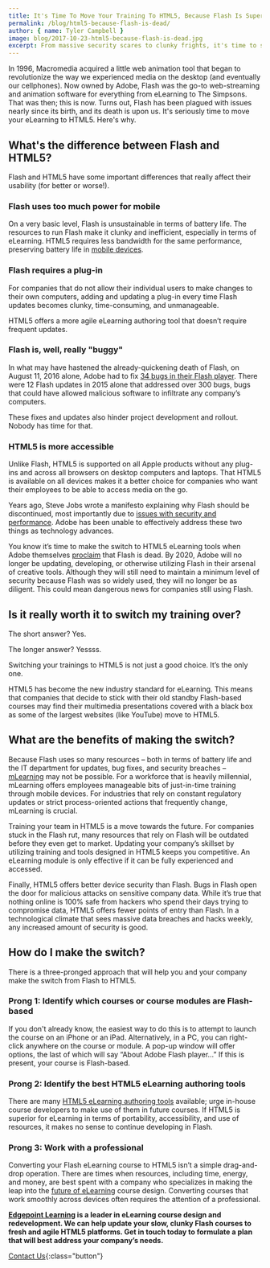 ```yaml
---
title: It's Time To Move Your Training To HTML5, Because Flash Is Super Dead
permalink: /blog/html5-because-flash-is-dead/
author: { name: Tyler Campbell }
image: blog/2017-10-23-html5-because-flash-is-dead.jpg
excerpt: From massive security scares to clunky frights, it's time to switch your outdated Flash courses to HTML5. Here's why and how to get started.
---
```


In 1996, Macromedia acquired a little web animation tool that began to revolutionize the way we experienced media on the desktop (and eventually our cellphones). Now owned by Adobe, Flash was the go-to web-streaming and animation software for everything from eLearning to The Simpsons. That was then; this is now. Turns out, Flash has been plagued with issues nearly since its birth, and its death is upon us. It's seriously time to move your eLearning to HTML5. Here's why.

## What's the difference between Flash and HTML5?

Flash and HTML5 have some important differences that really affect their usability (for better or worse!).

### Flash uses too much power for mobile

On a very basic level, Flash is unsustainable in terms of battery life. The resources to run Flash make it clunky and inefficient, especially in terms of eLearning. HTML5 requires less bandwidth for the same performance, preserving battery life in [mobile devices](https://www.edgepointlearning.com/blog/what-is-mlearning/).

### Flash requires a plug-in

For companies that do not allow their individual users to make changes to their own computers, adding and updating a plug-in every time Flash updates becomes clunky, time-consuming, and unmanageable.

HTML5 offers a more agile eLearning authoring tool that doesn’t require frequent updates.

### Flash is, well, really "buggy"

In what may have hastened the already-quickening death of Flash, on August 11, 2016 alone, Adobe had to fix [34 bugs in their Flash player](https://www.computerworld.com/article/2971721/security/stop-the-flash-madness-5-bugs-a-week.html). There were 12 Flash updates in 2015 alone that addressed over 300 bugs, bugs that could have allowed malicious software to infiltrate any company’s computers.

These fixes and updates also hinder project development and rollout. Nobody has time for that.

### HTML5 is more accessible

Unlike Flash, HTML5 is supported on all Apple products without any plug-ins and across all browsers on desktop computers and laptops. That HTML5 is available on all devices makes it a better choice for companies who want their employees to be able to access media on the go.

Years ago, Steve Jobs wrote a manifesto explaining why Flash should be discontinued, most importantly due to [issues with security and performance](https://www.apple.com/hotnews/thoughts-on-flash/?AID=10480621&PID=3821802&SID=1qzwj0nqanf4x). Adobe has been unable to effectively address these two things as technology advances.

You know it’s time to make the switch to HTML5 eLearning tools when Adobe themselves [proclaim](https://blogs.adobe.com/conversations/2015/11/flash-html5-and-open-web-standards.html) that Flash is dead. By 2020, Adobe will no longer be updating, developing, or otherwise utilizing Flash in their arsenal of creative tools. Although they will still need to maintain a minimum level of security because Flash was so widely used, they will no longer be as diligent. This could mean dangerous news for companies still using Flash.

## Is it really worth it to switch my training over?

The short answer? Yes.

The longer answer? Yessss.

Switching your trainings to HTML5 is not just a good choice. It’s the only one.

HTML5 has become the new industry standard for eLearning. This means that companies that decide to stick with their old standby Flash-based courses may find their multimedia presentations covered with a black box as some of the largest websites (like YouTube) move to HTML5.

## What are the benefits of making the switch?

Because Flash uses so many resources – both in terms of battery life and the IT department for updates, bug fixes, and security breaches – [mLearning](/blog/what-is-mlearning/) may not be possible. For a workforce that is heavily millennial, mLearning offers employees manageable bits of just-in-time training through mobile devices. For industries that rely on constant regulatory updates or strict process-oriented actions that frequently change, mLearning is crucial.

Training your team in HTML5 is a move towards the future. For companies stuck in the Flash rut, many resources that rely on Flash will be outdated before they even get to market. Updating your company’s skillset by utilizing training and tools designed in HTML5 keeps you competitive. An eLearning module is only effective if it can be fully experienced and accessed.

Finally, HTML5 offers better device security than Flash. Bugs in Flash open the door for malicious attacks on sensitive company data. While it’s true that nothing online is 100% safe from hackers who spend their days trying to compromise data, HTML5 offers fewer points of entry than Flash. In a technological climate that sees massive data breaches and hacks weekly, any increased amount of security is good.

## How do I make the switch?

There is a three-pronged approach that will help you and your company make the switch from Flash to HTML5.

### Prong 1: Identify which courses or course modules are Flash-based

If you don't already know, the easiest way to do this is to attempt to launch the course on an iPhone or an iPad. Alternatively, in a PC, you can right-click anywhere on the course or module. A pop-up window will offer options, the last of which will say “About Adobe Flash player…” If this is present, your course is Flash-based.

### Prong 2: Identify the best HTML5 eLearning authoring tools

There are many [HTML5 eLearning authoring tools](https://elearningindustry.com/the-ultimate-list-of-html5-elearning-authoring-tools) available; urge in-house course developers to make use of them in future courses. If HTML5 is superior for eLearning in terms of portability, accessibility, and use of resources, it makes no sense to continue developing in Flash.

### Prong 3: Work with a professional

Converting your Flash eLearning course to HTML5 isn’t a simple drag-and-drop operation. There are times when resources, including time, energy, and money, are best spent with a company who specializes in making the leap into the [future of eLearning](https://www.edgepointlearning.com/blog/future-of-corporate-training-2019/) course design. Converting courses that work smoothly across devices often requires the attention of a professional.

<strong>[Edgepoint Learning](/) is a leader in eLearning course design and redevelopment. We can help update your slow, clunky Flash courses to fresh and agile HTML5 platforms. Get in touch today to formulate a plan that will best address your company’s needs.</strong>

[Contact Us](/contact/ ){:class="button"}
